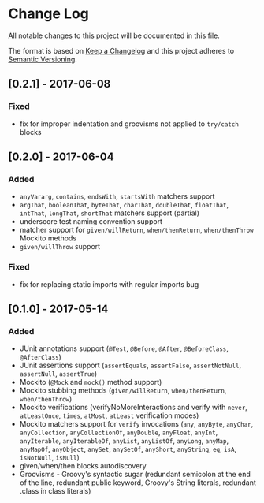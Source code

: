 # Change Log
All notable changes to this project will be documented in this file.

The format is based on [Keep a Changelog](http://keepachangelog.com/)
and this project adheres to [Semantic Versioning](http://semver.org/).

## [0.2.1] - 2017-06-08
### Fixed
- fix for improper indentation and groovisms not applied to `try/catch` blocks 

## [0.2.0] - 2017-06-04
### Added
- `anyVararg`, `contains`, `endsWith`, `startsWith` matchers support
- `argThat`, `booleanThat`, `byteThat`, `charThat`, `doubleThat`, `floatThat`, `intThat`, `longThat`, `shortThat` matchers support (partial)
- underscore test naming convention support
- matcher support for `given/willReturn`, `when/thenReturn`, `when/thenThrow` Mockito methods
- `given/willThrow` support

### Fixed 
- fix for replacing static imports with regular imports bug

## [0.1.0] - 2017-05-14
### Added
- JUnit annotations support (`@Test`, `@Before`, `@After`, `@BeforeClass`, `@AfterClass`)
- JUnit assertions support (`assertEquals`, `assertFalse`, `assertNotNull`, `assertNull`, `assertTrue`)
- Mockito (`@Mock` and `mock()` method support)
- Mockito stubbing methods (`given/willReturn`, `when/thenReturn`, `when/thenThrow`)
- Mockito verifications (verifyNoMoreInteractions and verify with `never`, `atLeastOnce`, `times`, `atMost`, `atLeast` verification modes)
- Mockito matchers support for `verify` invocations (`any`, `anyByte`, `anyChar`, `anyCollection`, `anyCollectionOf`, `anyDouble`, `anyFloat`, `anyInt`, `anyIterable`, `anyIterableOf`, `anyList`, `anyListOf`, `anyLong`, `anyMap`, `anyMapOf`, `anyObject`, `anySet`, `anySetOf`, `anyShort`, `anyString`, `eq`, `isA`, `isNotNull`, `isNull`)
- given/when/then blocks autodiscovery
- Groovisms - Groovy's syntactic sugar (redundant semicolon at the end of the line, redundant public keyword, Groovy's String literals, redundant .class in class literals)